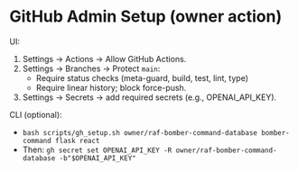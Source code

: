 # GitHub Admin Setup (owner action)

UI:
1) Settings → Actions → Allow GitHub Actions.
2) Settings → Branches → Protect `main`:
   - Require status checks (meta-guard, build, test, lint, type)
   - Require linear history; block force-push.
3) Settings → Secrets → add required secrets (e.g., OPENAI_API_KEY).

CLI (optional):
- `bash scripts/gh_setup.sh owner/raf-bomber-command-database bomber-command flask react`
- Then: `gh secret set OPENAI_API_KEY -R owner/raf-bomber-command-database -b"$OPENAI_API_KEY"`

